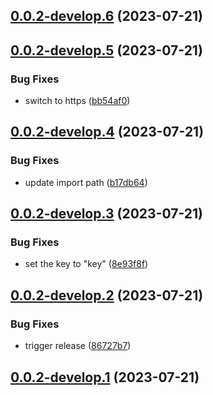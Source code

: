 ## [0.0.2-develop.6](https://git.lumeweb.com/LumeWeb/kernel-sandbox/compare/v0.0.2-develop.5...v0.0.2-develop.6) (2023-07-21)

## [0.0.2-develop.5](https://git.lumeweb.com/LumeWeb/kernel-sandbox/compare/v0.0.2-develop.4...v0.0.2-develop.5) (2023-07-21)


### Bug Fixes

* switch to https ([bb54af0](https://git.lumeweb.com/LumeWeb/kernel-sandbox/commit/bb54af0d37e5bba25190123ec88bd2871cd047c8))

## [0.0.2-develop.4](https://git.lumeweb.com/LumeWeb/kernel-sandbox/compare/v0.0.2-develop.3...v0.0.2-develop.4) (2023-07-21)


### Bug Fixes

* update import path ([b17db64](https://git.lumeweb.com/LumeWeb/kernel-sandbox/commit/b17db64a70bfe2248faec21b4b67b10772e1b917))

## [0.0.2-develop.3](https://git.lumeweb.com/LumeWeb/kernel-sandbox/compare/v0.0.2-develop.2...v0.0.2-develop.3) (2023-07-21)


### Bug Fixes

* set the key to "key" ([8e93f8f](https://git.lumeweb.com/LumeWeb/kernel-sandbox/commit/8e93f8f53b643bc069f8fa9db4b74f5b242b9158))

## [0.0.2-develop.2](https://git.lumeweb.com/LumeWeb/kernel-sandbox/compare/v0.0.2-develop.1...v0.0.2-develop.2) (2023-07-21)


### Bug Fixes

* trigger release ([86727b7](https://git.lumeweb.com/LumeWeb/kernel-sandbox/commit/86727b745a22dbe055afebc7dab144a49721cb1b))

## [0.0.2-develop.1](https://git.lumeweb.com/LumeWeb/kernel-sandbox/compare/v0.0.1...v0.0.2-develop.1) (2023-07-21)
